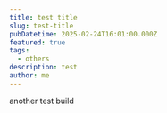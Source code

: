 ```yaml
---
title: test title
slug: test-title
pubDatetime: 2025-02-24T16:01:00.000Z
featured: true
tags:
  - others
description: test
author: me
---
```

another test build

